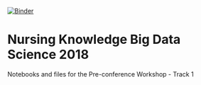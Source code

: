 [![Binder](https://mybinder.org/badge.svg)](https://mybinder.org/v2/gh/nkbds/track1/master)

# Nursing Knowledge Big Data Science 2018
Notebooks and files for the Pre-conference Workshop - Track 1
